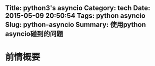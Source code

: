 Title: python3's asyncio
Category: tech
Date: 2015-05-09 20:50:54
Tags: python asyncio
Slug: python-asyncio
Summary: 使用python asyncio碰到的问题
---

# 前情概要